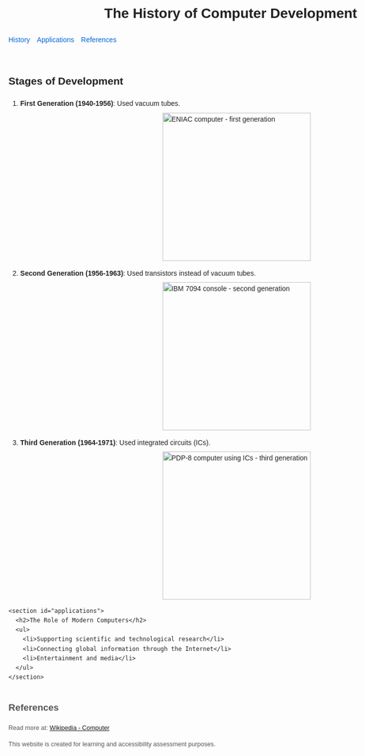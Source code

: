<!DOCTYPE html>
<html lang="en">
<head>
  <meta charset="UTF-8" />
  <meta name="viewport" content="width=device-width, initial-scale=1" />
  <title>The Evolution of Computers</title>
  <style>
    /* Tối giản CSS để ảnh không dính sát text và căn giữa */
    img {
      display: block;
      margin-top: 0.5em;
      margin-bottom: 1em;
      max-width: 100%;
      height: auto;
      margin-left: auto;
      margin-right: auto;
    }
    body {
      font-family: Arial, sans-serif;
      line-height: 1.6;
      max-width: 900px;
      margin: 2em auto;
      padding: 0 1em;
      color: #222;
    }
    nav ul {
      list-style: none;
      padding-left: 0;
      display: flex;
      gap: 1em;
    }
    nav a {
      text-decoration: none;
      color: #0366d6;
    }
    nav a:hover {
      text-decoration: underline;
    }
    footer {
      margin-top: 3em;
      font-size: 0.9em;
      color: #555;
    }
  </style>
</head>
<body>
  <header>
    <h1>The History of Computer Development</h1>
    <nav>
     <ul>
       <li><a href="https://en.wikipedia.org/wiki/History" target="_blank">History</a></li>
       <li><a href="https://en.wikipedia.org/wiki/Application_software" target="_blank">Applications</a></li>
       <li><a href="https://en.wikipedia.org/wiki/Reference" target="_blank">References</a></li>
     </ul>
    </nav>
  </header>

  <main>
    <section id="history">
      <h2>Stages of Development</h2>
      <ol>
        <li>
          <strong>First Generation (1940-1956)</strong>: Used vacuum tubes.
          <img 
               src="https://upload.wikimedia.org/wikipedia/commons/thumb/6/6a/ENIAC.jpg/320px-ENIAC.jpg"    
               alt="ENIAC computer - first generation" 
               width="300"
               loading="lazy"
          />
        </li>
        <li>
          <strong>Second Generation (1956-1963)</strong>: Used transistors instead of vacuum tubes.
          <img 
              src="https://upload.wikimedia.org/wikipedia/commons/thumb/a/a9/IBM_7094_console3.agr.jpg/250px-IBM_7094_console3.agr.jpg" 
              alt="IBM 7094 console - second generation" 
              width="300"
              loading="lazy"
          />
        </li>
        <li>
          <strong>Third Generation (1964-1971)</strong>: Used integrated circuits (ICs).
          <img 
              src="https://upload.wikimedia.org/wikipedia/commons/thumb/6/6b/PDP-8_%281%29.jpg/250px-PDP-8_%281%29.jpg" 
              alt="PDP-8 computer using ICs - third generation" 
              width="300"
              loading="lazy"
          />
        </li>
      </ol>
    </section>

    <section id="applications">
      <h2>The Role of Modern Computers</h2>
      <ul>
        <li>Supporting scientific and technological research</li>
        <li>Connecting global information through the Internet</li>
        <li>Entertainment and media</li>
      </ul>
    </section>
  </main>

  <footer>
    <h2 id="references">References</h2>
    <p>
      Read more at: 
      <a href="https://en.wikipedia.org/wiki/Computer" target="_blank" rel="noopener noreferrer">Wikipedia - Computer</a>
    </p>
    <p>This website is created for learning and accessibility assessment purposes.</p>
  </footer>
</body>
</html>
